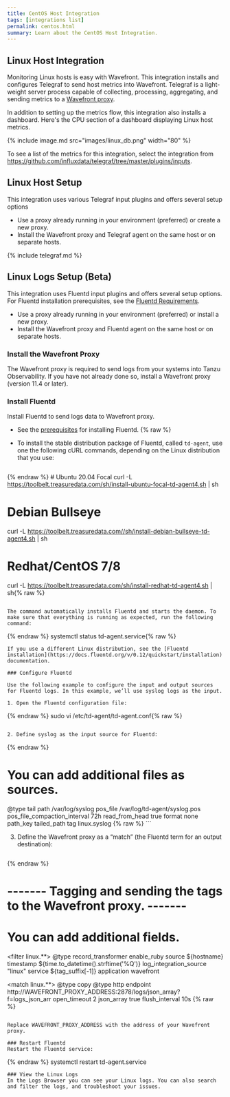 ```yaml
---
title: CentOS Host Integration
tags: [integrations list]
permalink: centos.html
summary: Learn about the CentOS Host Integration.
---
```

## Linux Host Integration

Monitoring Linux hosts is easy with Wavefront. This integration installs and configures Telegraf to send host metrics
into Wavefront. Telegraf is a light-weight server process capable of collecting, processing, aggregating, and sending metrics to a [Wavefront proxy](https://docs.wavefront.com/proxies.html).

In addition to setting up the metrics flow, this integration also installs a dashboard. Here's the CPU section of a dashboard displaying Linux host metrics.

{% include image.md src="images/linux_db.png" width="80" %}


To see a list of the metrics for this integration, select the integration from <https://github.com/influxdata/telegraf/tree/master/plugins/inputs>.
## Linux Host Setup

This integration uses various Telegraf input plugins and offers several setup options

* Use a proxy already running in your environment (preferred) or create a new proxy. 
* Install the Wavefront proxy and Telegraf agent on the same host or on separate hosts.

{% include telegraf.md %}

## Linux Logs Setup (Beta)

This integration uses Fluentd input plugins and offers several setup options. For Fluentd installation prerequisites, see the [Fluentd Requirements](https://docs.fluentd.org/installation/before-install).

* Use a proxy already running in your environment (preferred) or install a new proxy. 
* Install the Wavefront proxy and Fluentd agent on the same host or on separate hosts.

### Install the Wavefront Proxy

The Wavefront proxy is required to send logs from your systems into Tanzu Observability. If you have not already done so, install a Wavefront proxy (version 11.4 or later).


### Install Fluentd
Install Fluentd to send logs data to Wavefront proxy.

* See the [prerequisites](https://docs.fluentd.org/installation/before-install) for installing Fluentd.
{% raw %}
* To install the stable distribution package of Fluentd, called ```td-agent```, use one the following cURL commands, depending on the Linux distribution that you use:
    
   ```
{% endraw %}
    # Ubuntu 20.04 Focal
    curl -L https://toolbelt.treasuredata.com/sh/install-ubuntu-focal-td-agent4.sh | sh

   # Debian Bullseye
   curl -L https://toolbelt.treasuredata.com//sh/install-debian-bullseye-td-agent4.sh | sh

   # Redhat/CentOS 7/8
   curl -L https://toolbelt.treasuredata.com/sh/install-redhat-td-agent4.sh | sh{% raw %}
   ```

  The command automatically installs Fluentd and starts the daemon. To make sure that everything is running as expected, run the following command:
   ```
{% endraw %}
    systemctl status td-agent.service{% raw %}
   ```
   If you use a different Linux distribution, see the [Fluentd installation](https://docs.fluentd.org/v/0.12/quickstart/installation) documentation.

### Configure Fluentd

Use the following example to configure the input and output sources for Fluentd logs. In this example, we’ll use syslog logs as the input.

1. Open the Fluentd configuration file:
   ```
{% endraw %}
   sudo vi /etc/td-agent/td-agent.conf{% raw %}
   ```

2. Define syslog as the input source for Fluentd:
   ```
{% endraw %}
   # You can add additional files as sources.
   <source>
      @type tail
      path /var/log/syslog
      pos_file /var/log/td-agent/syslog.pos
      pos_file_compaction_interval 72h
      read_from_head true
      format none
      path_key tailed_path
      tag linux.syslog
   </source>{% raw %}
   ```

3. Define the Wavefront proxy as a “match” (the Fluentd term for an output destination):
   ```
{% endraw %}
   # ------- Tagging and sending the tags to the Wavefront proxy. -------
   # You can add additional fields.
   <filter linux.**>
     @type record_transformer
     enable_ruby
     <record>
       source ${hostname}
       timestamp ${time.to_datetime().strftime('%Q')}
       log_integration_source "linux"
       service ${tag_suffix[-1]}
       application wavefront
     </record>
   </filter>

   <match linux.**>
      @type copy
      <store>
       @type http
       endpoint http://WAVEFRONT_PROXY_ADDRESS:2878/logs/json_array?f=logs_json_arr
       open_timeout 2
       json_array true
       <buffer>
         flush_interval 10s
       </buffer>
     </store>
   </match>{% raw %}
   ```

   Replace WAVEFRONT_PROXY_ADDRESS with the address of your Wavefront proxy.

### Restart Fluentd
Restart the Fluentd service:
```
{% endraw %}
systemctl restart td-agent.service
```
### View the Linux Logs
In the Logs Browser you can see your Linux logs. You can also search and filter the logs, and troubleshoot your issues.


